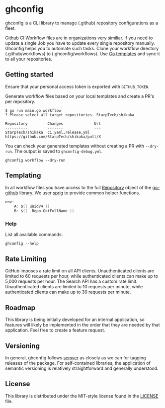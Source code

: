 # ghconfig

ghconfig is a CLI library to manage (.github) repository configurations as a fleet.

Github CI Workflow files are in organizations very similiar. If you need to update a single Job you have to update every
single repository manually. Ghconfig helps you to automate such tasks. Clone your workflow directory (.github/workflows) to (.ghconfig/workflows). Use [Go templates](https://golang.org/pkg/text/template/) and sync it to all your repositories. 

## Getting started ##

Ensure that your personal access token is exported with `GITHUB_TOKEN`. 

Generate workflow files based on your local templates and create a PR's per repository.

```
$ go run main.go workflow
? Please select all target repositories. StarpTech/shikaka

Repository         Changes              Url
----------         -------              ---
StarpTech/shikaka  ci.yaml,release.yml  https://github.com/StarpTech/shikaka/pull/X
```

You can check your generated templates without creating a PR with `--dry-run`. The output is saved to `ghconfig-debug.yml`.

```
ghconfig workflow --dry-run
```

## Templating

In all workflow files you have access to the full [Repository](https://pkg.go.dev/github.com/google/go-github/v32/github?tab=doc#Repository) object of the [go-github](https://pkg.go.dev/github.com/google/go-github) library. We user [sprig](http://masterminds.github.io/sprig/) to provide common helper functions.

```go
env:
    A: $(( uuidv4 ))
    B: $(( .Repo.GetFullName ))
```

### Help ###

List all available commands:
```
ghconfig --help
```

## Rate Limiting ##

GitHub imposes a rate limit on all API clients. Unauthenticated clients are
limited to 60 requests per hour, while authenticated clients can make up to
5,000 requests per hour. The Search API has a custom rate limit. Unauthenticated
clients are limited to 10 requests per minute, while authenticated clients
can make up to 30 requests per minute.

## Roadmap ##

This library is being initially developed for an internal application, so features will likely be implemented in the order that they are needed by that application. Feel free to create a feature request.

## Versioning ##

In general, ghconfig follows [semver](https://semver.org/) as closely as we
can for tagging releases of the package. For self-contained libraries, the
application of semantic versioning is relatively straightforward and generally
understood.

## License ##

This library is distributed under the MIT-style license found in the [LICENSE](./LICENSE)
file.